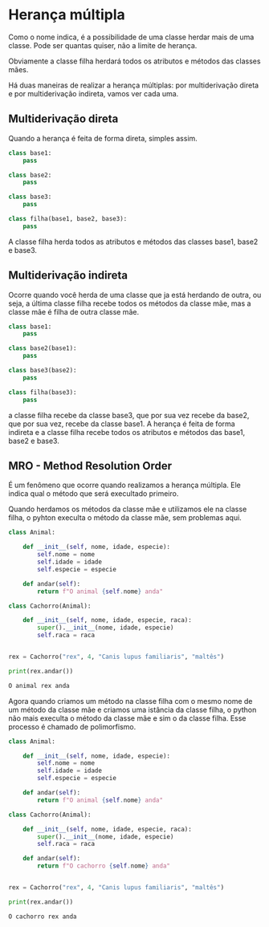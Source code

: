 # Herança múltipla 

Como o nome indica, é a possibilidade de uma classe herdar mais de 
uma classe. Pode ser quantas quiser, não a limite de herança.

Obviamente a classe filha herdará todos os atributos e métodos das classes mães.

Há duas maneiras de realizar a herança múltiplas: por multiderivação direta e por multiderivação indireta, vamos ver cada uma.

## Multiderivação direta

Quando a herança é feita de forma direta, simples assim.

```Python
class base1:
    pass

class base2:
    pass

class base3:
    pass

class filha(base1, base2, base3):
    pass
```

A classe filha herda todos as atributos e métodos das classes base1, base2 e base3.

## Multiderivação indireta

Ocorre quando você herda de uma classe que ja está herdando de outra, ou seja, a última classe filha recebe todos os métodos da classe mãe, mas a classe mãe é filha de outra classe mãe.  

```Python
class base1:
    pass

class base2(base1):
    pass

class base3(base2):
    pass

class filha(base3):
    pass
```

a classe filha recebe da classe base3, que por sua vez recebe da base2, que por sua vez, recebe da classe base1. A herança é feita de forma indireta e a classe filha recebe todos os atributos e métodos das base1, base2 e base3.


## MRO - Method Resolution Order

É um fenômeno que ocorre quando realizamos a herança múltipla. Ele indica qual o método que será execultado primeiro.

Quando herdamos os métodos da classe mãe e utilizamos ele na classe filha, o pyhton execulta o método da classe mãe, sem problemas aqui.

```Python
class Animal:

    def __init__(self, nome, idade, especie):
        self.nome = nome
        self.idade = idade
        self.especie = especie

    def andar(self):
        return f"O animal {self.nome} anda"

class Cachorro(Animal):

    def __init__(self, nome, idade, especie, raca):
        super().__init__(nome, idade, especie)
        self.raca = raca


rex = Cachorro("rex", 4, "Canis lupus familiaris", "maltês")

print(rex.andar())
```
```Python
O animal rex anda
```

Agora quando criamos um método na classe filha com o mesmo nome de um método da classe mãe e criamos uma istância da classe filha, o python não mais execulta o método da classe mãe e sim o da classe filha. Esse processo é chamado de polimorfismo.

```Python
class Animal:

    def __init__(self, nome, idade, especie):
        self.nome = nome
        self.idade = idade
        self.especie = especie

    def andar(self):
        return f"O animal {self.nome} anda"

class Cachorro(Animal):

    def __init__(self, nome, idade, especie, raca):
        super().__init__(nome, idade, especie)
        self.raca = raca

    def andar(self):
        return f"O cachorro {self.nome} anda"


rex = Cachorro("rex", 4, "Canis lupus familiaris", "maltês")

print(rex.andar())
```
```Python
O cachorro rex anda
```

```Pyhton




```











